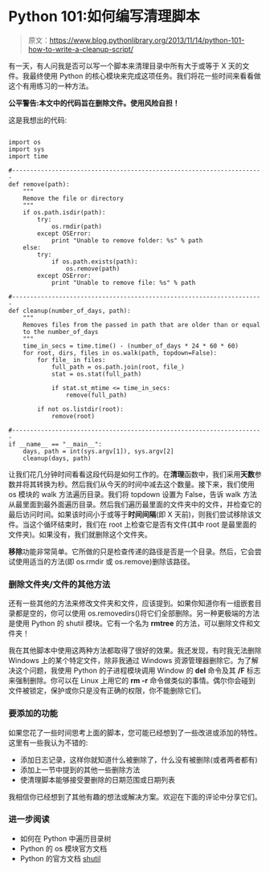 # Python 101:如何编写清理脚本

> 原文：<https://www.blog.pythonlibrary.org/2013/11/14/python-101-how-to-write-a-cleanup-script/>

有一天，有人问我是否可以写一个脚本来清理目录中所有大于或等于 X 天的文件。我最终使用 Python 的核心模块来完成这项任务。我们将花一些时间来看看做这个有用练习的一种方法。

**公平警告:本文中的代码旨在删除文件。使用风险自担！**

这是我想出的代码:

```

import os
import sys
import time

#----------------------------------------------------------------------
def remove(path):
    """
    Remove the file or directory
    """
    if os.path.isdir(path):
        try:
            os.rmdir(path)
        except OSError:
            print "Unable to remove folder: %s" % path
    else:
        try:
            if os.path.exists(path):
                os.remove(path)
        except OSError:
            print "Unable to remove file: %s" % path

#----------------------------------------------------------------------
def cleanup(number_of_days, path):
    """
    Removes files from the passed in path that are older than or equal 
    to the number_of_days
    """
    time_in_secs = time.time() - (number_of_days * 24 * 60 * 60)
    for root, dirs, files in os.walk(path, topdown=False):
        for file_ in files:
            full_path = os.path.join(root, file_)
            stat = os.stat(full_path)

            if stat.st_mtime <= time_in_secs:
                remove(full_path)

        if not os.listdir(root):
            remove(root)

#----------------------------------------------------------------------
if __name__ == "__main__":
    days, path = int(sys.argv[1]), sys.argv[2]
    cleanup(days, path)

```

让我们花几分钟时间看看这段代码是如何工作的。在**清理**函数中，我们采用**天数**参数并将其转换为秒。然后我们从今天的时间中减去这个数量。接下来，我们使用 os 模块的 walk 方法遍历目录。我们将 topdown 设置为 False，告诉 walk 方法从最里面到最外面遍历目录。然后我们遍历最里面的文件夹中的文件，并检查它的最后访问时间。如果该时间小于或等于**时间间隔**(即 X 天前)，则我们尝试移除该文件。当这个循环结束时，我们在 root 上检查它是否有文件(其中 root 是最里面的文件夹)。如果没有，我们就删除这个文件夹。

**移除**功能非常简单。它所做的只是检查传递的路径是否是一个目录。然后，它会尝试使用适当的方法(即 os.rmdir 或 os.remove)删除该路径。

### 删除文件夹/文件的其他方法

还有一些其他的方法来修改文件夹和文件，应该提到。如果你知道你有一组嵌套目录都是空的，你可以使用 os.removedirs()将它们全部删除。另一种更极端的方法是使用 Python 的 shutil 模块。它有一个名为 **rmtree** 的方法，可以删除文件和文件夹！

我在其他脚本中使用这两种方法都取得了很好的效果。我还发现，有时我无法删除 Windows 上的某个特定文件，除非我通过 Windows 资源管理器删除它。为了解决这个问题，我使用 Python 的子进程模块调用 Window 的 **del** 命令及其 **/F** 标志来强制删除。你可以在 Linux 上用它的 **rm -r** 命令做类似的事情。偶尔你会碰到文件被锁定，保护或你只是没有正确的权限，你不能删除它们。

### 要添加的功能

如果您花了一些时间思考上面的脚本，您可能已经想到了一些改进或添加的特性。这里有一些我认为不错的:

*   添加日志记录，这样你就知道什么被删除了，什么没有被删除(或者两者都有)
*   添加上一节中提到的其他一些删除方法
*   使清理脚本能够接受要删除的日期范围或日期列表

我相信你已经想到了其他有趣的想法或解决方案。欢迎在下面的评论中分享它们。

### 进一步阅读

*   如何在 Python 中遍历目录树
*   Python 的 os 模块官方文档
*   Python 的官方文档 [shutil](http://docs.python.org/2/library/shutil.html)